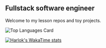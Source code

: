 ## Fullstack software engineer

Welcome to my lesson repos and toy projects.

![Top Languages Card](https://github-readme-stats.vercel.app/api/top-langs/?username=nkrumahthis&show_icons=true&count_private=true&theme=transparent&layout=compact&langs_count=10&)

[![Harlok's WakaTime stats](https://github-readme-stats.vercel.app/api/wakatime?username=nkrumahthis&layout=compact&theme=transparent&custom_title=What%20I%27ve%20been%20up%20to%20this%20week)](https://github.com/anuraghazra/github-readme-stats)
